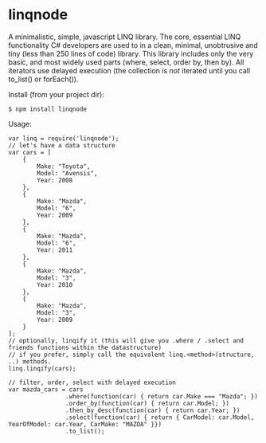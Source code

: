 # linqnode
A minimalistic, simple, javascript LINQ library.
The core, essential LINQ functionality C# developers are used to in a clean, minimal, unobtrusive and tiny (less than 250 lines of code) library.
This library includes only the very basic, and most widely used parts (where, select, order by, then by).
All iterators use delayed execution (the collection is _not_ iterated until you call to_list() or forEach()).

Install (from your project dir):
```
$ npm install linqnode
```
Usage:
```
var linq = require('linqnode');
// let's have a data structure
var cars = [
	{
		Make: "Toyota",
		Model: "Avensis",
		Year: 2008
	},
	{
		Make: "Mazda",
		Model: "6",
		Year: 2009
	},
	{
		Make: "Mazda",
		Model: "6",
		Year: 2011
	},
	{
		Make: "Mazda",
		Model: "3",
		Year: 2010
	},
	{
		Make: "Mazda",
		Model: "3",
		Year: 2009
	}
];
// optionally, linqify it (this will give you .where / .select and friends functions within the datastructure)
// if you prefer, simply call the equivalent linq.<method>(structure, ..) methods.
linq.linqify(cars);

// filter, order, select with delayed execution
var mazda_cars = cars
				.where(function(car) { return car.Make === "Mazda"; })
				.order_by(function(car) { return car.Model; })
				.then_by_desc(function(car) { return car.Year; })
				.select(function(car) { return { CarModel: car.Model, YearOfModel: car.Year, CarMake: "MAZDA" }})
				.to_list();

```
